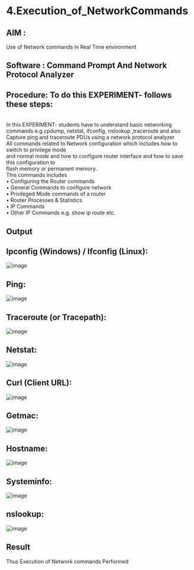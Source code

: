 # 4.Execution_of_NetworkCommands
## AIM :
  Use of Network commands in Real Time environment
## Software : Command Prompt And Network Protocol Analyzer
## Procedure: To do this EXPERIMENT- follows these steps:
<BR>
In this EXPERIMENT- students have to understand basic networking commands e.g cpdump, netstat, ifconfig, nslookup ,traceroute and also Capture ping and traceroute PDUs using a network protocol analyzer 
<BR>
All commands related to Network configuration which includes how to switch to privilege mode
<BR>
and normal mode and how to configure router interface and how to save this configuration to
<BR>
flash memory or permanent memory.
<BR>
This commands includes
<BR>
• Configuring the Router commands
<BR>
• General Commands to configure network
<BR>
• Privileged Mode commands of a router 
<BR>
• Router Processes & Statistics
<BR>
• IP Commands
<BR>
• Other IP Commands e.g. show ip route etc.
<BR>

## Output
## Ipconfig (Windows) / Ifconfig (Linux):
![image](https://github.com/user-attachments/assets/78edb9a3-cdef-40f1-88ad-4aa04f40ac15)
## Ping:
![image](https://github.com/user-attachments/assets/55e54c13-d3dc-4a86-87dd-9adab3223de5)
## Traceroute (or Tracepath):
![image](https://github.com/user-attachments/assets/2cec851a-8adb-4efe-bea1-a49db7e5bc8e)
## Netstat:
![image](https://github.com/user-attachments/assets/740c1386-e14e-42b5-ae74-cc083ca9a89b)
## Curl (Client URL):
![image](https://github.com/user-attachments/assets/031a04d4-ce59-44a9-8fad-feb46749c7a9)
## Getmac:
![image](https://github.com/user-attachments/assets/5eff1d96-b40c-4d62-ac20-2d1cd93e7393)
## Hostname:
![image](https://github.com/user-attachments/assets/04dfbc69-3513-41ef-866e-b3f2383c69ce)
## Systeminfo:
![image](https://github.com/user-attachments/assets/7e26f8ec-9144-4b1e-8a84-b18915e9e4fd)
## nslookup:
![image](https://github.com/user-attachments/assets/14b89e4f-dfe0-4432-8fc5-3bc3e5ddd095)
## Result
Thus Execution of Network commands Performed 
